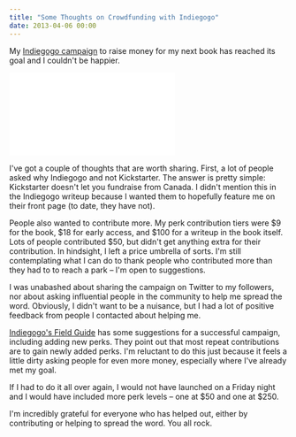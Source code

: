 ```yaml
---
title: "Some Thoughts on Crowdfunding with Indiegogo"
date: 2013-04-06 00:00
---
```


My [Indiegogo campaign](http://www.indiegogo.com/projects/your-first-ios-app/x/2700170) to raise money for my next book has reached its goal and I couldn't be happier.

<div class="embed-responsive embed-responsive-16by9"><iframe src="//www.indiegogo.com/project/360741/widget/2700170" frameborder="0" scrolling="no" class="embed-responsive-item"></iframe></div>

I've got a couple of thoughts that are worth sharing. First, a lot of people asked why Indiegogo and not Kickstarter. The answer is pretty simple: Kickstarter doesn't let you fundraise from Canada. I didn't mention this in the Indiegogo writeup because I wanted them to hopefully feature me on their front page (to date, they have not).

People also wanted to contribute more. My perk contribution tiers were $9 for the book, $18 for early access, and $100 for a writeup in the book itself. Lots of people contributed $50, but didn't get anything extra for their contribution. In hindsight, I left a price umbrella of sorts. I'm still contemplating what I can do to thank people who contributed more than they had to to reach a park – I'm open to suggestions.

I was unabashed about sharing the campaign on Twitter to my followers, nor about asking influential people in the community to help me spread the word. Obviously, I didn't want to be a nuisance, but I had a lot of positive feedback from people I contacted about helping me.

[Indiegogo's Field Guide](http://landing.indiegogo.com/iggfieldguide/) has some suggestions for a successful campaign, including adding new perks. They point out that most repeat contributions are to gain newly added perks. I'm reluctant to do this just because it feels a little dirty asking people for even more money, especially where I've already met my goal.

If I had to do it all over again, I would not have launched on a Friday night and I would have included more perk levels – one at $50 and one at $250.

I'm incredibly grateful for everyone who has helped out, either by contributing or helping to spread the word. You all rock.

<!-- more -->
